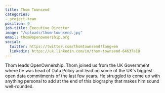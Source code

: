 ```yaml
---
title: Thom Townsend
categories:
- project-team
position: 0
job-title: Executive Director
image: "/uploads/thom-townsend.jpg"
email: thom@openownership.org
social:
  twitter: https://twitter.com/thomtownsend?lang=en
  linkedin: https://uk.linkedin.com/in/thom-townsend-64637a18
---
```


Thom leads OpenOwnership. Thom joined us from the UK Government where he was head of Data Policy and lead on some of the UK's biggest open data commitments of the last few years. He struggled to come up with anything personal to add at the end of this biography that makes him sound well-rounded.